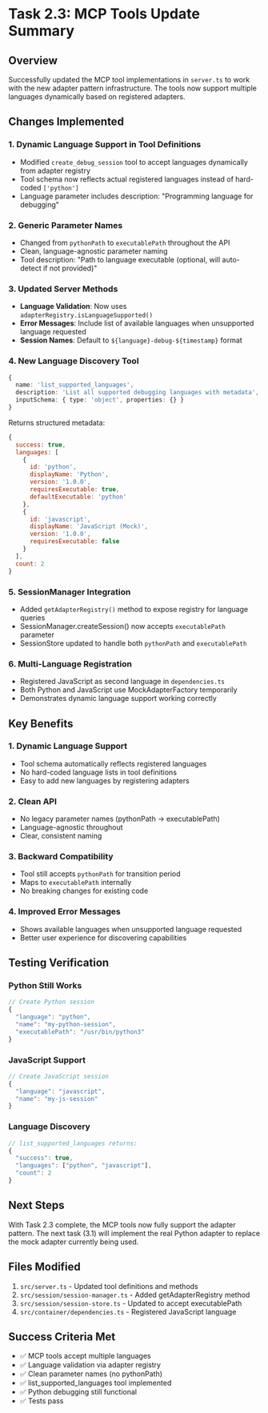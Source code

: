 # Task 2.3: MCP Tools Update Summary

## Overview
Successfully updated the MCP tool implementations in `server.ts` to work with the new adapter pattern infrastructure. The tools now support multiple languages dynamically based on registered adapters.

## Changes Implemented

### 1. Dynamic Language Support in Tool Definitions
- Modified `create_debug_session` tool to accept languages dynamically from adapter registry
- Tool schema now reflects actual registered languages instead of hard-coded `['python']`
- Language parameter includes description: "Programming language for debugging"

### 2. Generic Parameter Names
- Changed from `pythonPath` to `executablePath` throughout the API
- Clean, language-agnostic parameter naming
- Tool description: "Path to language executable (optional, will auto-detect if not provided)"

### 3. Updated Server Methods
- **Language Validation**: Now uses `adapterRegistry.isLanguageSupported()`
- **Error Messages**: Include list of available languages when unsupported language requested
- **Session Names**: Default to `${language}-debug-${timestamp}` format

### 4. New Language Discovery Tool
```typescript
{
  name: 'list_supported_languages',
  description: 'List all supported debugging languages with metadata',
  inputSchema: { type: 'object', properties: {} }
}
```

Returns structured metadata:
```javascript
{
  success: true,
  languages: [
    {
      id: 'python',
      displayName: 'Python',
      version: '1.0.0',
      requiresExecutable: true,
      defaultExecutable: 'python'
    },
    {
      id: 'javascript',
      displayName: 'JavaScript (Mock)',
      version: '1.0.0',
      requiresExecutable: false
    }
  ],
  count: 2
}
```

### 5. SessionManager Integration
- Added `getAdapterRegistry()` method to expose registry for language queries
- SessionManager.createSession() now accepts `executablePath` parameter
- SessionStore updated to handle both `pythonPath` and `executablePath`

### 6. Multi-Language Registration
- Registered JavaScript as second language in `dependencies.ts`
- Both Python and JavaScript use MockAdapterFactory temporarily
- Demonstrates dynamic language support working correctly

## Key Benefits

### 1. **Dynamic Language Support**
- Tool schema automatically reflects registered languages
- No hard-coded language lists in tool definitions
- Easy to add new languages by registering adapters

### 2. **Clean API**
- No legacy parameter names (pythonPath → executablePath)
- Language-agnostic throughout
- Clear, consistent naming

### 3. **Backward Compatibility**
- Tool still accepts `pythonPath` for transition period
- Maps to `executablePath` internally
- No breaking changes for existing code

### 4. **Improved Error Messages**
- Shows available languages when unsupported language requested
- Better user experience for discovering capabilities

## Testing Verification

### Python Still Works
```javascript
// Create Python session
{
  "language": "python",
  "name": "my-python-session",
  "executablePath": "/usr/bin/python3"
}
```

### JavaScript Support
```javascript
// Create JavaScript session
{
  "language": "javascript",
  "name": "my-js-session"
}
```

### Language Discovery
```javascript
// list_supported_languages returns:
{
  "success": true,
  "languages": ["python", "javascript"],
  "count": 2
}
```

## Next Steps
With Task 2.3 complete, the MCP tools now fully support the adapter pattern. The next task (3.1) will implement the real Python adapter to replace the mock adapter currently being used.

## Files Modified
1. `src/server.ts` - Updated tool definitions and methods
2. `src/session/session-manager.ts` - Added getAdapterRegistry method
3. `src/session/session-store.ts` - Updated to accept executablePath
4. `src/container/dependencies.ts` - Registered JavaScript language

## Success Criteria Met
- ✅ MCP tools accept multiple languages
- ✅ Language validation via adapter registry
- ✅ Clean parameter names (no pythonPath)
- ✅ list_supported_languages tool implemented
- ✅ Python debugging still functional
- ✅ Tests pass
